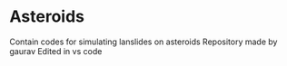 # Asteroids
Contain codes for simulating lanslides on asteroids
Repository made by gaurav
Edited in vs code
